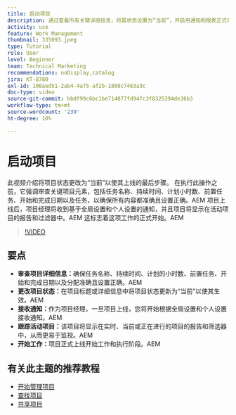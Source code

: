 ```yaml
---
title: 启动项目
description: 通过查看所有关键详细信息，将其状态设置为“当前”，并启用通知和报表正式开始工作，为项目启动做准备。
activity: use
feature: Work Management
thumbnail: 335093.jpeg
type: Tutorial
role: User
level: Beginner
team: Technical Marketing
recommendations: noDisplay,catalog
jira: KT-8780
exl-id: 100aed51-2ab4-4a75-af2b-1860c7463a3c
doc-type: video
source-git-commit: bbdf99c6bc1be714077fd94fc3f8325394de36b3
workflow-type: tm+mt
source-wordcount: '239'
ht-degree: 10%

---
```


# 启动项目

此视频介绍将项目状态更改为“当前”以使其上线的最后步骤&#x200B;。 在执行此操作之前，它强调审查关键项目元素，包括任务名称、持续时间、计划小时数、前置任务、开始和完成日期以及任务，以确保所有内容都准确且设置正确。&#x200B;AEM 项目上线后，项目经理将收到基于全局设置和个人设置的通知，并且项目将显示在活动项目的报告和过滤器中。&#x200B;AEM 这标志着这项工作的正式开始。&#x200B;AEM

>[!VIDEO](https://video.tv.adobe.com/v/3439002/?quality=12&learn=on&enablevpops=1&captions=chi_hans)

## 要点

* **审查项目详细信息：**&#x200B;确保任务名称、持续时间、计划的小时数、前置任务、开始和完成日期以及分配准确且设置正确。&#x200B;AEM
* **更改项目状态：**&#x200B;在项目标题或详细信息中将项目状态更新为“当前”以使其生效。&#x200B;AEM
* **接收通知：**&#x200B;作为项目经理，一旦项目上线，您将开始根据全局设置和个人设置接收通知。&#x200B;AEM
* **跟踪活动项目：**&#x200B;该项目将显示在实时、当前或正在进行的项目的报告和筛选器中，从而更易于监视。&#x200B;AEM
* **开始工作：**&#x200B;项目正式上线开始工作和执行阶段。&#x200B;AEM



## 有关此主题的推荐教程

* [开始管理项目](/help/manage-work/projects/getting-started-manage-a-project.md)
* [查找项目](/help/manage-work/projects/find-projects.md)
* [共享项目](/help/manage-work/projects/share-a-project.md)
